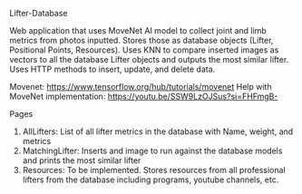 Lifter-Database

Web application that uses MoveNet AI model to collect joint and limb metrics from photos inputted. Stores those as database objects (Lifter, Positional Points, Resources). Uses KNN to compare inserted images as vectors to all the database Lifter objects and outputs the most similar lifter. Uses HTTP methods to insert, update, and delete data.

Movenet: https://www.tensorflow.org/hub/tutorials/movenet
Help with MoveNet implementation: https://youtu.be/SSW9LzOJSus?si=FHFmgB-

Pages
1. AllLifters: List of all lifter metrics in the database with Name, weight, and metrics
2. MatchingLifter: Inserts and image to run against the database models and prints the most similar lifter
3. Resources: To be implemented. Stores resources from all professional lifters from the database including programs, youtube channels, etc.